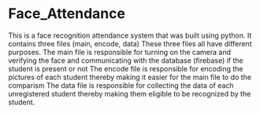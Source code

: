 # Face_Attendance

This is a face recognition attendance system that was built using python.
It contains three files (main, encode, data)
These three files all have different purposes.
The main file is responsible for turning on the camera and verifying the face and communicating with the database (firebase) if the student is present or not
The encode file is responsible for encoding the pictures of each student thereby making it easier for the main file to do the comparism
The data file is responsible for collecting the data of each unregistered student thereby making them eligible to be recognized by the student.
